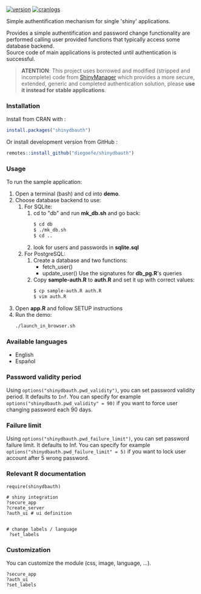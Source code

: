 [![version](http://www.r-pkg.org/badges/version/shinydbauth)](https://CRAN.R-project.org/package=shinydbauth)
[![cranlogs](http://cranlogs.r-pkg.org/badges/shinydbauth)](https://CRAN.R-project.org/package=shinydbauth)
<!-- [![cran checks](https://cranchecks.info/badges/worst/shinydbauth)](https://cranchecks.info/pkgs/shinydbauth) -->
<!-- [![Project Status: Active – The project has reached a stable, usable state and is being actively developed.](https://www.repostatus.org/badges/latest/active.svg)](https://www.repostatus.org/#active) -->

Simple authentification mechanism for single 'shiny' applications.

Provides a simple authentification and password change functionality are performed calling user provided functions that typically access some database backend.<br>
Source code of main applications is protected until authentication is successful.

> **ATENTION**: This project uses borrowed and modified (stripped and incomplete) code from [ShinyManager](https://github.com/datastorm-open/shinymanager/) which provides a more secure, extended, generic and completed authentication solution, please **use it instead for stable applications**.

### Installation

Install from CRAN with :

```r
install.packages("shinydbauth")
```

Or install development version from GitHub :

```r
remotes::install_github("diegoefe/shinydbauth")
```



### Usage

To run the sample application:

1. Open a terminal (bash) and cd into **demo**.
1. Choose database backend to use:
    1. For SQLite:
        1. cd to "db" and run **mk_db.sh** and go back:
            ```bash
            $ cd db
            $ ./mk_db.sh
            $ cd ..
            ```
        1. look for users and passwords in **sqlite.sql**
    1. For PostgreSQL:
        1. Create a database and two functions:
            - fetch_user()
            - update_user()
           Use the signatures for **db_pg.R**'s queries
        1. Copy **sample-auth.R** to **auth.R** and set it up with correct values:
            ```bash
            $ cp sample-auth.R auth.R
            $ vim auth.R
            ```
1. Open **app.R** and follow SETUP instructions
1. Run the demo:
    ```bash
    ./launch_in_browser.sh
    ```


### Available languages

- English
- Español

### Password validity period

Using ``options("shinydbauth.pwd_validity")``, you can set password validity period. It defaults to ``Inf``. You can specify for example ``options("shinydbauth.pwd_validity" = 90)`` if you want to force user changing password each 90 days.

### Failure limit

Using ``options("shinydbauth.pwd_failure_limit")``, you can set password failure limit. It defaults to Inf. You can specify for example ``options("shinydbauth.pwd_failure_limit" = 5)`` if you want to lock user account after 5 wrong password.


### Relevant R documentation

````
require(shinydbauth)

# shiny integration
?secure_app
?create_server
?auth_ui # ui definition


# change labels / language
 ?set_labels

````

### Customization

You can customize the module (css, image, language, ...).

````
?secure_app
?auth_ui
?set_labels
````
